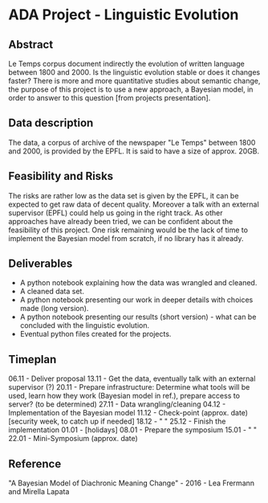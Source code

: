 # ADA Project - Linguistic Evolution

## Abstract
Le Temps corpus document indirectly the evolution of written language between
1800 and 2000. Is the linguistic evolution stable or does it changes faster? There
is more and more quantitative studies about semantic change, the purpose of this
project is to use a new approach, a Bayesian model, in order to answer to this
question [from projects presentation].

## Data description
The data, a corpus of archive of the newspaper "Le Temps" between 1800 and 2000, is
provided by the EPFL. It is said to have a size of approx. 20GB.

## Feasibility and Risks
The risks are rather low as the data set is given by the EPFL, it can be expected to get
raw data of decent quality. Moreover a talk with an external supervisor (EPFL) could help us 
going in the right track. As other approaches have already been tried, we can be confident 
about the feasibility of this project. One risk remaining would be the lack of time to implement
the Bayesian model from scratch, if no library has it already.

## Deliverables
- A python notebook explaining how the data was wrangled and cleaned.
- A cleaned data set.
- A python notebook presenting our work in deeper details with choices made (long version).
- A python notebook presenting our results (short version) - what can be concluded with the linguistic evolution.
- Eventual python files created for the projects.

## Timeplan
06.11 - Deliver proposal
13.11 - Get the data, eventually talk with an external supervisor (?)
20.11 - Prepare infrastructure: Determine what tools will be used, learn how they work (Bayesian model in ref.), prepare access to server? (to be determined)
27.11 - Data wrangling/cleaning
04.12 - Implementation of the Bayesian model
11.12 - Check-point (approx. date) [security week, to catch up if needed]
18.12 - " "
25.12 - Finish the implementation
01.01 - [holidays]
08.01 - Prepare the symposium
15.01 - " "
22.01 - Mini-Symposium (approx. date)

## Reference
"A Bayesian Model of Diachronic Meaning Change" - 2016 - Lea Frermann and Mirella Lapata
